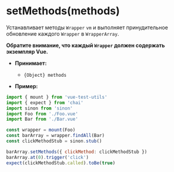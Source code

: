
# setMethods(methods)

Устанавливает методы `Wrapper` `vm` и выполняет принудительное обновление каждого `Wrapper` в `WrapperArray`.

**Обратите внимание, что каждый `Wrapper` должен содержать экземпляр Vue.**

- **Принимает:**
  - `{Object} methods`

- **Пример:**

```js
import { mount } from 'vue-test-utils'
import { expect } from 'chai'
import sinon from 'sinon'
import Foo from './Foo.vue'
import Bar from './Bar.vue'

const wrapper = mount(Foo)
const barArray = wrapper.findAll(Bar)
const clickMethodStub = sinon.stub()

barArray.setMethods({ clickMethod: clickMethodStub })
barArray.at(0).trigger('click')
expect(clickMethodStub.called).toBe(true)
```
